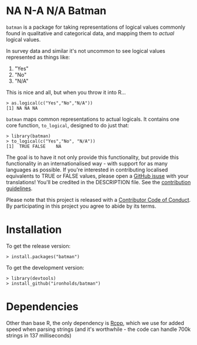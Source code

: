 # NA N-A N/A Batman

`batman` is a package for taking representations of logical values commonly found in qualitative and categorical data, and mapping them to *actual* logical values.

In survey data and similar it's not uncommon to see logical values represented as things like:

1. "Yes"
2. "No"
3. "N/A"

This is nice and all, but when you throw it into R...

    > as.logical(c("Yes","No","N/A"))
    [1] NA NA NA
    
`batman` maps common representations to actual logicals. It contains one core function, `to_logical`, designed to do just that:

    > library(batman)
    > to_logical(c("Yes","No", "N/A"))
    [1]  TRUE FALSE    NA

The goal is to have it not only provide this functionality, but provide this functionality in an internationalised way -
with support for as many languages as possible. If you're interested in contributing localised equivalents to TRUE or FALSE
values, please open a [GitHub isuse](https://github.com/Ironholds/batman/issues) with your translations! You'll
be credited in the DESCRIPTION file. See the [contribution guidelines](https://github.com/Ironholds/batman/blob/master/CONTRIBUTING.md).

Please note that this project is released with a [Contributor Code of Conduct](https://github.com/Ironholds/batman/blob/master/CONDUCT.md). By participating in this project
you agree to abide by its terms.

# Installation

To get the release version:

    > install.packages("batman")
    
To get the development version:

    > library(devtools)
    > install_github("ironholds/batman")

# Dependencies

Other than base R, the only dependency is [Rcpp](https://cran.r-project.org/web/packages/Rcpp/index.html), which
we use for added speed when parsing strings (and it's worthwhile - the code can handle 700k strings in 137 milliseconds)
